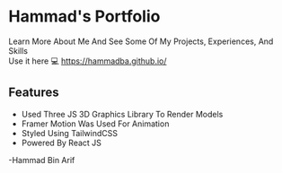 # Hammad's Portfolio
Learn More About Me And See Some Of My Projects, Experiences, And Skills<br>
Use it here :computer: https://hammadba.github.io/ 

## Features
* Used Three JS 3D Graphics Library To Render Models
* Framer Motion Was Used For Animation
* Styled Using TailwindCSS
* Powered By React JS

-Hammad Bin Arif

